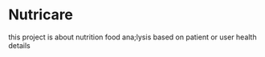 # Nutricare
this project is about nutrition food ana;lysis based on patient or user health details 
